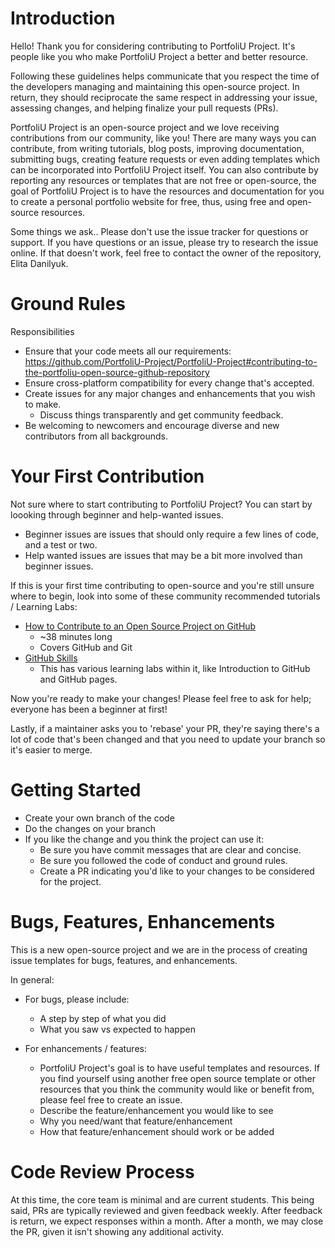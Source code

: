 # Introduction

Hello! Thank you for considering contributing to PortfoliU Project. It's people like you who make PortfoliU Project a better and better resource.

Following these guidelines helps communicate that you respect the time of the developers managing and maintaining this open-source project. In return, they should reciprocate the same respect in addressing your issue, assessing changes, and helping finalize your pull requests (PRs).

PortfoliU Project is an open-source project and we love receiving contributions from our community, like you! There are many ways you can contribute, from writing tutorials, blog posts, improving documentation, submitting bugs, creating feature requests or even adding templates which can be incorporated into PortfoliU Project itself. You can also contribute by reporting any resources or templates that are not free or open-source, the goal of PortfoliU Project is to have the resources and documentation for you to create a personal portfolio website for free, thus, using free and open-source resources.

Some things we ask.. Please don't use the issue tracker for questions or support. If you have questions or an issue, please try to research the issue online. If that doesn't work, feel free to contact the owner of the repository, Elita Danilyuk.

# Ground Rules

Responsibilities
* Ensure that your code meets all our requirements: https://github.com/PortfoliU-Project/PortfoliU-Project#contributing-to-the-portfoliu-open-source-github-repository
* Ensure cross-platform compatibility for every change that's accepted.
* Create issues for any major changes and enhancements that you wish to make.
   * Discuss things transparently and get community feedback.
* Be welcoming to newcomers and encourage diverse and new contributors from all backgrounds.

# Your First Contribution

Not sure where to start contributing to PortfoliU Project? You can start by loooking through beginner and help-wanted issues.
* Beginner issues are issues that should only require a few lines of code, and a test or two.
* Help wanted issues are issues that may be a bit more involved than beginner issues.

If this is your first time contributing to open-source and you're still unsure where to begin, look into some of these community recommended tutorials / Learning Labs:
* [How to Contribute to an Open Source Project on GitHub](https://app.egghead.io/playlists/how-to-contribute-to-an-open-source-project-on-github)
   * ~38 minutes long
   * Covers GitHub and Git
* [GitHub Skills](https://skills.github.com/)
   * This has various learning labs within it, like Introduction to GitHub and GitHub pages.

Now you're ready to make your changes! Please feel free to ask for help; everyone has been a beginner at first!

Lastly, if a maintainer asks you to 'rebase' your PR, they're saying there's a lot of code that's been changed and that you need to update your branch so it's easier to merge.

# Getting Started
* Create your own branch of the code
* Do the changes on your branch
* If you like the change and you think the project can use it:
   * Be sure you have commit messages that are clear and concise.
   * Be sure you followed the code of conduct and ground rules.
   * Create a PR indicating you'd like to your changes to be considered for the project.

# Bugs, Features, Enhancements
This is a new open-source project and we are in the process of creating issue templates for bugs, features, and enhancements.

In general:
* For bugs, please include:
   * A step by step of what you did
   * What you saw vs expected to happen

* For enhancements / features:
    * PortfoliU Project's goal is to have useful templates and resources. If you find yourself using another free open source template or other resources that you think the community would like or benefit from, please feel free to create an issue.
    * Describe the feature/enhancement you would like to see
    * Why you need/want that feature/enhancement
    * How that feature/enhancement should work or be added

# Code Review Process
At this time, the core team is minimal and are current students. This being said, PRs are typically reviewed and given feedback weekly. After feedback is return, we expect responses within a month. After a month, we may close the PR, given it isn't showing any additional activity.
